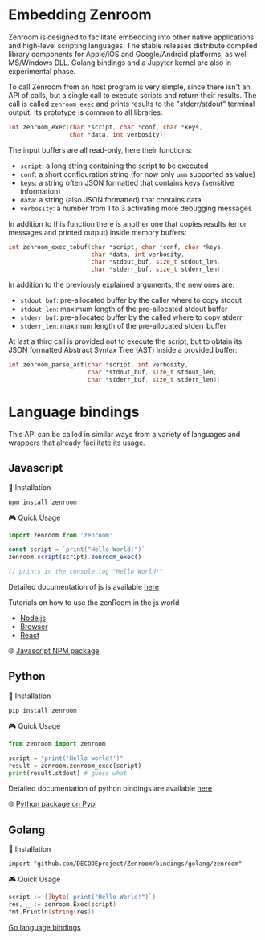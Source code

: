 # Embedding Zenroom

Zenroom is designed to facilitate embedding into other native applications and high-level scripting languages. The stable releases distribute compiled library components for Apple/iOS and Google/Android platforms, as well MS/Windows DLL. Golang bindings and a Jupyter kernel are also in experimental phase.

To call Zenroom from an host program is very simple, since there isn't an API of calls, but a single call to execute scripts and return their results. The call is called `zenroom_exec` and prints results to the "stderr/stdout" terminal output. Its prototype is common to all libraries:

```c
int zenroom_exec(char *script, char *conf, char *keys,
                 char *data, int verbosity);
```
The input buffers are all read-only, here their functions:
- `script`: a long string containing the script to be executed
- `conf`: a short configuration string (for now only `umm` supported as value)
- `keys`: a string often JSON formatted that contains keys (sensitive information)
- `data`: a string (also JSON formatted) that contains data
- `verbosity`: a number from 1 to 3 activating more debugging messages

In addition to this function there is another one that copies results (error messages and printed output) inside memory buffers:
```c
int zenroom_exec_tobuf(char *script, char *conf, char *keys,
                       char *data, int verbosity,
                       char *stdout_buf, size_t stdout_len,
                       char *stderr_buf, size_t stderr_len);
```
In addition to the previously explained arguments, the new ones are:
- `stdout_buf`: pre-allocated buffer by the caller where to copy stdout
- `stdout_len`: maximum length of the pre-allocated stdout buffer
- `stderr_buf`: pre-allocated buffer by the called where to copy stderr
- `stderr_len`: maximum length of the pre-allocated stderr buffer

At last a third call is provided not to execute the script, but to obtain its JSON formatted Abstract Syntax Tree (AST) inside a provided buffer:
```c
int zenroom_parse_ast(char *script, int verbosity,
                      char *stdout_buf, size_t stdout_len,
                      char *stderr_buf, size_t stderr_len);
```

# Language bindings

This API can be called in similar ways from a variety of languages and wrappers that already facilitate its usage.

## Javascript


💾 Installation
```
npm install zenroom
```

🎮 Quick Usage

```javascript
import zenroom from 'zenroom'

const script = `print("Hello World!")`
zenroom.script(script).zenroom_exec()

// prints in the console.log "Hello World!"
```

Detailed documentation of js is available [here](/pages/javascript)

Tutorials on how to use the zenRoom in the js world
  * [Node.js](/pages/zenroom-javascript1)
  * [Browser](/pages/zenroom-javascript2)
  * [React](/pages/zenroom-javascript3)

🌐 [Javascript NPM package](https://www.npmjs.com/package/zenroom)

## Python


💾 Installation
```
pip install zenroom
```

🎮 Quick Usage

```python
from zenroom import zenroom

script = "print('Hello world!')"
result = zenroom.zenroom_exec(script)
print(result.stdout) # guess what
```

Detailed documentation of python bindings are available [here](/pages/javascript)

🌐 [Python package on Pypi](https://pypi.org/project/zenroom/)

## Golang


💾 Installation
```
import "github.com/DECODEproject/Zenroom/bindings/golang/zenroom"
```

🎮 Quick Usage

```go
script := []byte(`print("Hello World!")`)
res, _ := zenroom.Exec(script)
fmt.Println(string(res))
```

[Go language bindings](https://godoc.org/github.com/DECODEproject/Zenroom/bindings/golang/zenroom)
